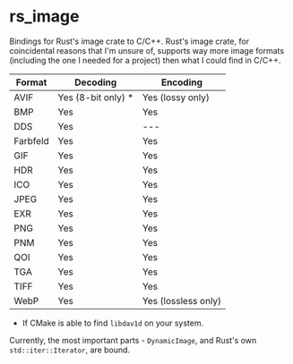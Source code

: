 # rs_image

Bindings for Rust's image crate to C/C++. Rust's image crate, for coincidental reasons that I'm unsure of, supports way more image formats (including the one I needed for a project) then what I could find in C/C++. 

| Format | Decoding | Encoding |
| -------- | -------- | -------- | 
| AVIF | Yes (8-bit only) * | Yes (lossy only) |
| BMP | Yes | Yes |
| DDS | Yes | --- |
| Farbfeld | Yes | Yes |
| GIF | Yes | Yes |
| HDR | Yes | Yes |
| ICO | Yes | Yes |
| JPEG | Yes | Yes |
| EXR | Yes | Yes |
| PNG | Yes | Yes |
| PNM | Yes | Yes |
| QOI | Yes | Yes |
| TGA | Yes | Yes
| TIFF | Yes | Yes |
| WebP | Yes | Yes (lossless only) |

* If CMake is able to find `libdav1d` on your system.

Currently, the most important parts - `DynamicImage`, and Rust's own `std::iter::Iterator`, are bound. 